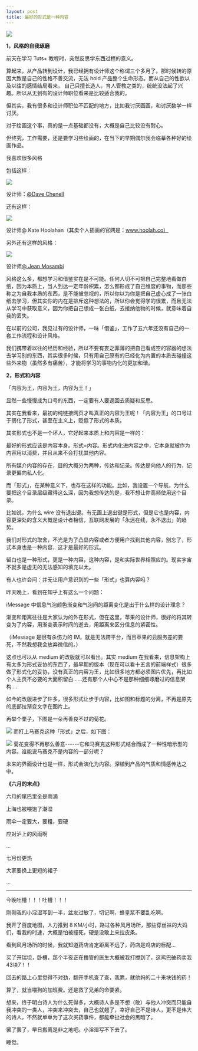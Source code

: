 ```yaml
---
layout: post
title: 最好的形式是一种内容
---
```


![](http://7xlgva.com1.z0.glb.clouddn.com/%E5%B1%8F%E5%B9%95%E5%BF%AB%E7%85%A7%202015-08-30%20%E4%B8%8B%E5%8D%8811.00.29.png)

**1，风格的自我琢磨**



前天在学习 Tuts+ 教程时，突然反思学东西过程的意义。  

算起来，从产品转到设计，我已经拥有设计师这个称谓三个多月了。那时候转的原因大致是自己的性格不善交流，无法 hold 产品整个生命形态。而从自己的性欲以及以往的感情结局看来， 自己只擅长造人，育人管教之类的，统统没法起了兴趣。所以从无到有的设计师职位看来是比较适合我的。

但其实，我有很多和设计师职位不匹配的地方，比如我讨厌画画，和讨厌数学一样讨厌。

对于绘画这个事，真的是一点基础都没有，大概是自己比较没有耐心。

但终究，工作需要，还是要学习些绘画的，在当下的早期偶尔我会临摹各种好的绘画作品。

我喜欢很多风格

包括这样：

![](http://7xlgva.com1.z0.glb.clouddn.com/%E5%B1%8F%E5%B9%95%E5%BF%AB%E7%85%A7%202015-08-30%20%E4%B8%8B%E5%8D%8811.00.44.png)  



设计师：[@Dave Chenell](https://dribbble.com/shots/2038224-Arthur-Puppets?list=users&offset=10)

还有这样：

![](http://7xlgva.com1.z0.glb.clouddn.com/%E5%B1%8F%E5%B9%95%E5%BF%AB%E7%85%A7%202015-08-30%20%E4%B8%8B%E5%8D%8811.00.51.png)

设计师@ Kate Hoolahan（其卖个人插画的官网是：www.hoolah.co）

另外还有这样的风格：

![](http://7xlgva.com1.z0.glb.clouddn.com/%E5%B1%8F%E5%B9%95%E5%BF%AB%E7%85%A7%202015-08-30%20%E4%B8%8B%E5%8D%8811.01.13.png)

设计师[@ Jean Mosambi](https://dribbble.com/shots/2121247-Jour-de-col-re?list=users&offset=0)



风格这么多，都想学习和借鉴实在是不可能。任何人切不可把自己完整地看做白纸，因为本质上，当人到达一定年龄积累，怎么都形成了自己维度的事物，而那些称之为自我本质的东西，是不能被忽视的，所以你以为你是把自己虚心成了一张白纸去学习，但其实你的内在是排斥这种想法的，所以你会觉得学的很累，而且无法从学习中获取意义，因为你把自己想成一张白纸，去接纳他物的时候，就意味着自我的丢失。



在以前的公司，我见过有的设计师，一味「借鉴」，工作了五六年还没有自己的一套工作流程和设计风格。



我们携带着以往的经历和经验，所以不要有妄之菲薄的把自己看成空的容器的想法去学习别的东西，其实很多时候，只有用自己原有的已经化为内置的本质去碰撞这些外来物（虽然多有痛苦），才能将学习的事物内化的更加和谐。





**2，形式和内容**



「内容为王，内容为王，内容为王！」



显然一些慢慢成为口号的东西，一定要有人要返回去质疑和反思。

其实在我看来，最初的纯链接网页才叫真正的内容为王呢！「内容为王」的口号过于弱化了形式，甚至在主义上，贬低了形式的本质。

其实形式也不是一个坏人，它好起来本质上和内容是一样的：

最好的形式应该是内容本身。形式=内容。形式内化进内容之中，它本身就被作为内容用以消费，并且从来不会打扰其他内容。

所有媒介内容的存在，目的大概分为两种，传达和记录。传达是向他人的行为，记录更偏向私人化。  

而「形式」，在某种意义下，也存在这样的功能。比如，我设置一个导航，为什么要把这个目录层级藏得这么深，因为我想传达的是，我不想让你高频使用这个目录。

比如说，为什么 wire 没有退出键。有无画上退出键是形式，但是它也是内容，内容更深处的含义大概是设计者相信，互联网发展的「永远在线，永不退出」的趋势。



我们对形式的取舍，不光是为了凸显内容或者方便用户找到其他内容，别忘了，形式本身也是一种内容，这才是最好的形式。

留白也是一种形式，更是一种内容，这种内容，是和实际世界相照应的。现实宇宙不就多是虚无的无法感知的填充以太。

有人也许会问：并无让用户意识到的一些「形式」也算内容吗？

昨天晚上，看到在知乎上有这么一个问题：

iMessage 中信息气泡颜色渐变和气泡间的距离变化是出于什么样的设计理念？

渐变和距离往往是大家认为的外在形式，但在这里，苹果的设计师，很好的将其转变为了内容，用渐变表示时间的逝去，用距离来区分信息的紧密性。  

（iMessage 是很有杀伤力的 IM，就是无法跨平台，而且苹果的云服务差的要死，不然我想我会放弃微信的。）  

这点也可以从 medium 的改版就可以看出。其实 medium 在我看来，信息架构上有太多为形式妥协的东西了，最早期的版本（现在可以看十五言的前端样式）很多做了形式化的妥协，没有真正的内容为王，比如很多地方都必须图片优先，再比如个人主页不必要的大面积留白......还有那个人中心不是那种细细琢磨过的信息架构....  



如今的改版进步了许多，很多形式让步于内容，比如图和标题的分离，不再是原先的底部拉渐变文字在图片上。



再举个栗子，下图是一朵再善良不过的菊花。

![](http://7xlgva.com1.z0.glb.clouddn.com/%E5%B1%8F%E5%B9%95%E5%BF%AB%E7%85%A7%202015-08-30%20%E4%B8%8B%E5%8D%8811.01.24.png)  而打上马赛克这种「形式」之后，如下图：

![](http://7xlgva.com1.z0.glb.clouddn.com/%E5%B1%8F%E5%B9%95%E5%BF%AB%E7%85%A7%202015-08-30%20%E4%B8%8B%E5%8D%8811.01.32.png) 菊花变得不再那么善意------它和马赛克这种形式结合而成了一种性暗示型的内容。谁能说马赛克不是内容的一部分呢？



未来的界面设计也是一样，形式会演化为内容。深植到产品的气质和情感传达之中。  













**《六月的末点》**



六月的尾巴里全是雨滴

上海也被喂饱了潮湿



雨伞一定要大，要粗，要硬

应对泸上的风雨啊

...



七月份更热

大家要换上更短的裙子

...





---





今晚吐槽！！！吐槽！！！

刚刚我的小淫湿写到一半，盆友过敏了，切记啊，蜂皇浆不要乱吃啊。

我开了百度地图，人力推到 8 KM/小时，路过各种风月场所，那些穿丝袜的大妈们，看我的时速，大概是怕被撞死，硬是没敢上来拉皮条。



看到风月场所的时候，我就知道药店肯定距离不远了，药店是鸡店的标配...

买了开瑞坦，卧槽，那个半夜正在撸管的医生大概被我打搅到了，这鸡巴破药卖我43块7！！

回去的路上心里觉得不对劲，翻开手机查了查，我靠，就他妈的二十来块钱的药！

算了，就当喂狗的加班费。还是救了兄弟的命要紧。

想来，终于明白诗人为什么死得多，大概诗人多是不想（敢）与他人冲突而只能自我冲突的一类人，冲突来冲突去，自己也就翘了，幸好自己不是诗人，更不是伟大的诗人，不然就单单为了这次买药事件，都能牵扯社会的黑暗了。

罢了罢了，早日搬离是非之地吧。小淫湿写不下去了。

睡觉。